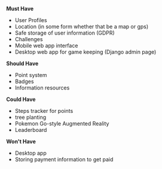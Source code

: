 **Must Have**
- User Profiles
- Location (in some form whether that be a map or gps)
- Safe storage of user information (GDPR)
- Challenges
- Mobile web app interface
- Desktop web app for game keeping (Django admin page)

**Should Have**
- Point system
- Badges
- Information resources

**Could Have**
- Steps tracker for points
- tree planting
- Pokemon Go-style Augmented Reality
- Leaderboard

**Won't Have**
- Desktop app
- Storing payment information to get paid 


